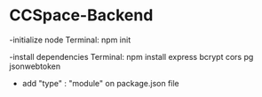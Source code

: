# CCSpace-Backend
-initialize node
Terminal:
  npm init

-install dependencies
Terminal:
  npm install express bcrypt cors pg jsonwebtoken

- add "type" : "module" on package.json file




